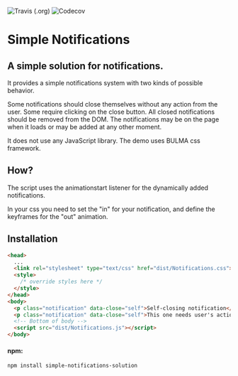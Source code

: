 ![Travis (.org)](https://img.shields.io/travis/pehaa/simple-notifications-solution.svg?style=for-the-badge)
![Codecov](https://img.shields.io/codecov/c/github/pehaa/simple-notifications-solution.svg?style=for-the-badge)

# Simple Notifications

## A simple solution for notifications.

It provides a simple notifications system with two kinds of possible behavior.

Some notifications should close themselves without any action from the user. Some require clicking on the close button. All closed notifications should be removed from the DOM. The notifications may be on the page when it loads or may be added at any other moment.

It does not use any JavaScript library. The demo uses BULMA css framework.

## How?

The script uses the animationstart listener for the dynamically added notifications.

In your css you need to set the "in" for your notification, and define the keyframes for the "out" animation.

## Installation

```html
<head>
  ...
  <link rel="stylesheet" type="text/css" href="dist/Notifications.css">
  <style>
    /* override styles here */
  </style>
</head>
<body>
  <p class="notification" data-close="self">Self-closing notification</p>
  <p class="notification" data-close="self">This one needs user's action. <button class="delete" aria-label="close"></button></p>
  <!-- Bottom of body -->
  <script src="dist/Notifications.js"></script>
</body>
```

#### npm:
```bash
npm install simple-notifications-solution
```


